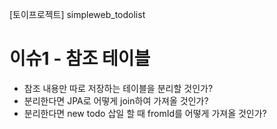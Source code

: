 [토이프로젝트] simpleweb_todolist

# 이슈1 - 참조 테이블
- 참조 내용만 따로 저장하는 테이블을 분리할 것인가?
- 분리한다면 JPA로 어떻게 join하여 가져올 것인가?
- 분리한다면 new todo 삽일 할 때 fromId를 어떻게 가져올 것인가?
